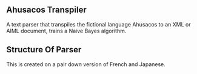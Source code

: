 ## Ahusacos Transpiler
A text parser that transpiles the fictional language Ahusacos to an XML or AIML document, trains a Naive Bayes algorithm.

## Structure Of Parser
This is created on a pair down version of French and Japanese.

~~~ruby
~~~
